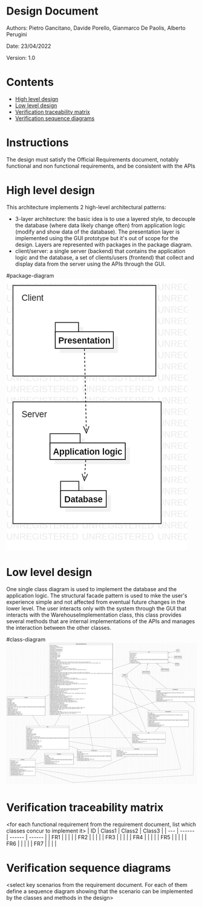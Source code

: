 # Design Document 


Authors: Pietro Gancitano, Davide Porello, Gianmarco De Paolis, Alberto Perugini

Date: 23/04/2022

Version: 1.0


# Contents

- [High level design](#package-diagram)
- [Low level design](#class-diagram)
- [Verification traceability matrix](#verification-traceability-matrix)
- [Verification sequence diagrams](#verification-sequence-diagrams)

# Instructions

The design must satisfy the Official Requirements document, notably functional and non functional requirements, and be consistent with the APIs


# High level design 

This architecture implements 2 high-level architectural patterns:
- 3-layer architecture: the basic idea is to use a layered style, to decouple the database (where data likely change often) from application logic (modify and show data of the database). The presentation layer is implemented using the GUI prototype but it's out of scope for the design. Layers are represented with packages in the package diagram.
- client/server: a single server (backend) that contains the application logic and the database, a set of clients/users (frontend) that 
collect and display data from the server using the APIs through the GUI.

#package-diagram
![High level design](Resources/HighLevelDesign.jpg "High level design")


# Low level design

One single class diagram is used to implement the database and the application logic. The structural facade pattern is used to mke the user's experience simple and not affected from eventual future changes in the lower level. The user interacts only with the system through the GUI that interacts with the WarehouseImplementation class, this class provides several methods that are internal implementations of the APIs and manages the interaction between the other classes.

#class-diagram
![Low level design](Resources/LowLevelDesign.jpg "Low level design")


# Verification traceability matrix

\<for each functional requirement from the requirement document, list which classes concur to implement it>
| ID  | Class1 | Class2 | Class3 |
| --- | ------ | ------ | ------ |
| FR1 | | | |
| FR2 | | | |
| FR3 | | | |
| FR4 | | | |
| FR5 | | | |
| FR6 | | | |
| FR7 | | | |

# Verification sequence diagrams 
\<select key scenarios from the requirement document. For each of them define a sequence diagram showing that the scenario can be implemented by the classes and methods in the design>

